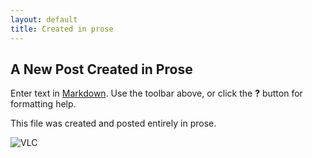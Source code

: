 ```yaml
---
layout: default
title: Created in prose
---
```

## A New Post Created in Prose

Enter text in [Markdown](http://daringfireball.net/projects/markdown/). Use the toolbar above, or click the **?** button for formatting help.

This file was created and posted entirely in prose.

![VLC]({{site.baseurl}}/_posts/VLC-Capture2019-03-05-10h31m23s317.png)

